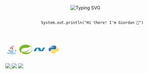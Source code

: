 <p align="center">
  <img src="https://readme-typing-svg.herokuapp.com?font=Fira+Code&weight=500&size=20&pause=1200&center=true&vCenter=true&color=00FFB2&width=700&lines=Backend+Developer;Committed+to+writing+reliable+and+maintainable+code" alt="Typing SVG" />
</p>


  <pre align="center" >
    <code>
      System.out.println("Hi there! I'm Giordan 👋")
    </code>
  </pre>
>

<div style="display: inline_block"><br>
  <img align="center" alt="Giordan-Java" height="30" width="40" src="https://raw.githubusercontent.com/devicons/devicon/master/icons/java/java-original.svg">
  <img align="center" alt="Giordan-Spring" height="30" width="40" src="https://raw.githubusercontent.com/devicons/devicon/master/icons/spring/spring-original.svg">
  <img align="center" alt="Giordan-DotNet" height="30" width="40" src="https://raw.githubusercontent.com/devicons/devicon/master/icons/dot-net/dot-net-original.svg">
  <img align="center" alt="Giordan-Python" height="30" width="40" src="https://raw.githubusercontent.com/devicons/devicon/master/icons/python/python-original.svg">
</div>
<h2></h2>
 <div> 
  <a href = "mailto:giordangarcia12@gmail.com">
    <img src="https://img.shields.io/badge/-Gmail-%23333?style=for-the-badge&logo=gmail&logoColor=white" target="_blank">
  </a>
  <a href="https://instagram.com/giordan.garci" target="_blank"><img src="https://img.shields.io/badge/-Instagram-%23E4405F?style=for-the-badge&logo=instagram&logoColor=white" target="_blank"></a>
  <a href="https://www.linkedin.com/in/giordan-garcia-623508265" target="_blank">
    <img src="https://img.shields.io/badge/-LinkedIn-%230077B5?style=for-the-badge&logo=linkedin&logoColor=white">
  </a> 
 
  <!--![Snake animation](https://github.com/queirozlc/queirozlc/blob/output/github-contribution-grid-snake.svg)-->
 
</div>
